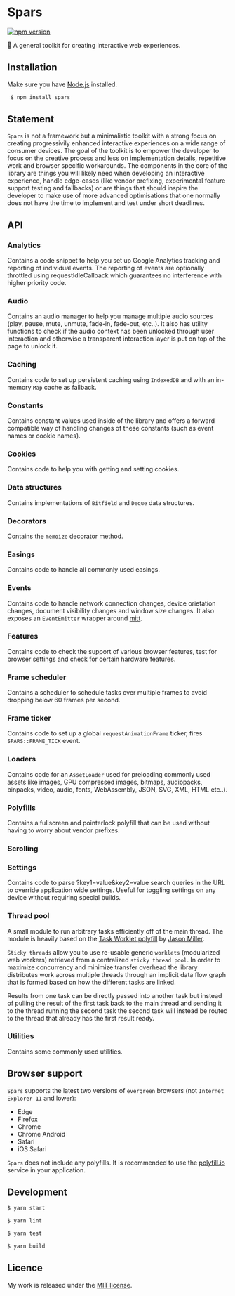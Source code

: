 # Spars

[![npm version](https://badge.fury.io/js/spars.svg)](https://badge.fury.io/js/spars)

🌲 A general toolkit for creating interactive web experiences.

## Installation

Make sure you have [Node.js](http://nodejs.org/) installed.

```sh
 $ npm install spars
```

## Statement

`Spars` is not a framework but a minimalistic toolkit with a strong focus on creating progressivily enhanced interactive experiences on a wide range of consumer devices. The goal of the toolkit is to empower the developer to focus on the creative process and less on implementation details, repetitive work and browser specific workarounds. The components in the core of the library are things you will likely need when developing an interactive experience, handle edge-cases (like vendor prefixing, experimental feature support testing and fallbacks) or are things that should inspire the developer to make use of more advanced optimisations that one normally does not have the time to implement and test under short deadlines.

## API

### Analytics

Contains a code snippet to help you set up Google Analytics tracking and reporting of individual events. The reporting of events are optionally throttled using requestIdleCallback which guarantees no interference with higher priority code.

### Audio

Contains an audio manager to help you manage multiple audio sources (play, pause, mute, unmute, fade-in, fade-out, etc..). It also has utility functions to check if the audio context has been unlocked through user interaction and otherwise a transparent interaction layer is put on top of the page to unlock it.

### Caching

Contains code to set up persistent caching using `IndexedDB` and with an in-memory `Map` cache as fallback.

### Constants

Contains constant values used inside of the library and offers a forward compatible way of handling changes of these constants (such as event names or cookie names).

### Cookies

Contains code to help you with getting and setting cookies.

### Data structures

Contains implementations of `Bitfield` and `Deque` data structures.

### Decorators

Contains the `memoize` decorator method.

### Easings

Contains code to handle all commonly used easings.

### Events

Contains code to handle network connection changes, device orietation changes, document visibility changes and window size changes. It also exposes an `EventEmitter` wrapper around [mitt](https://github.com/developit/mitt).

### Features

Contains code to check the support of various browser features, test for browser settings and check for certain hardware features.

### Frame scheduler

Contains a scheduler to schedule tasks over multiple frames to avoid dropping below 60 frames per second.

### Frame ticker

Contains code to set up a global `requestAnimationFrame` ticker, fires `SPARS::FRAME_TICK` event.

### Loaders

Contains code for an `AssetLoader` used for preloading commonly used assets like images, GPU compressed images, bitmaps, audiopacks, binpacks, video, audio, fonts, WebAssembly, JSON, SVG, XML, HTML etc..).

### Polyfills

Contains a fullscreen and pointerlock polyfill that can be used without having to worry about vendor prefixes.

### Scrolling

### Settings

Contains code to parse ?key1=value&key2=value search queries in the URL to override application wide settings. Useful for toggling settings on any device without requiring special builds.

### Thread pool

A small module to run arbitrary tasks efficiently off of the main thread. The module is heavily based on the [Task Worklet polyfill](https://github.com/developit/task-worklet/) by [Jason Miller](https://github.com/developit).

`Sticky threads` allow you to use re-usable generic `worklets` (modularized web workers) retrieved from a centralized `sticky thread pool`. In order to maximize concurrency and minimize transfer overhead the library distributes work across multiple threads through an implicit data flow graph that is formed based on how the different tasks are linked.

Results from one task can be directly passed into another task but instead of pulling the result of the first task back to the main thread and sending it to the thread running the second task the second task will instead be routed to the thread that already has the first result ready.

### Utilities

Contains some commonly used utilities.

## Browser support

`Spars` supports the latest two versions of `evergreen` browsers (not `Internet Explorer 11` and lower):

- Edge
- Firefox
- Chrome
- Chrome Android
- Safari
- iOS Safari

`Spars` does not include any polyfills. It is recommended to use the [polyfill.io](https://polyfill.io/v3/) service in your application.

## Development

```sh
$ yarn start

$ yarn lint

$ yarn test

$ yarn build
```

## Licence

My work is released under the [MIT license](https://raw.githubusercontent.com/TimvanScherpenzeel/spars/master/LICENSE).
